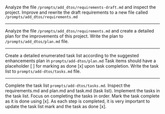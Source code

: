 Analyze the file `/prompts/add_dtos/requirements-draft.md` and inspect the project. 
Improve and rewrite the draft requirements to a new file called `/prompts/add_dtos/requirements.md`

-----

Analyze the file `/prompts/add_dtos/requirements.md` and create a detailed plan for the improvements of this project. Write the plan to `/prompts/add_dtos/plan.md` file.

------

Create a detailed enumerated task list according to the suggested enhancements plan in `prompts/add-dtos/plan.md` 
Task items should have a placeholder [ ] for marking as done [x] upon task completion. Write the task list to `prompts/add-dtos/tasks.md` file.

------

Complete the task list `prompts/add-dtos/tasks.md`. 
Inspect the requirements.md and plan.md and task.md (task list). Implement the tasks in the task list. 
Focus on completing the tasks in order. Mark the task complete as it is done using [x]. 
As each step is completed, it is very important to update the task list mark and the task as done [x].
